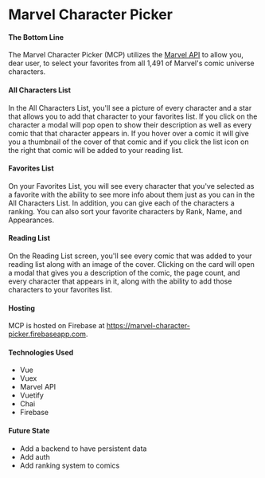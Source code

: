 # Marvel Character Picker

#### The Bottom Line
The Marvel Character Picker (MCP) utilizes the [Marvel API](https://developer.marvel.com/docs) to allow you, dear user, to select your favorites from all 1,491 of Marvel's comic universe characters.

#### All Characters List
In the All Characters List, you'll see a picture of every character and a star that allows you to add that character to your favorites list.  If you click on the character a modal will pop open to show their description as well as every comic that that character appears in.  If you hover over a comic it will give you a thumbnail of the cover of that comic and if you click the list icon on the right that comic will be added to your reading list.

#### Favorites List
On your Favorites List, you will see every character that you've selected as a favorite with the ability to see more info about them just as you can in the All Characters List.  In addition, you can give each of the characters a ranking.  You can also sort your favorite characters by Rank, Name, and Appearances.

#### Reading List
On the Reading List screen, you'll see every comic that was added to your reading list along with an image of the cover.  Clicking on the card will open a modal that gives you a description of the comic, the page count, and every character that appears in it, along with the ability to add those characters to your favorites list.

#### Hosting
MCP is hosted on Firebase at https://marvel-character-picker.firebaseapp.com.

#### Technologies Used
* Vue
* Vuex
* Marvel API
* Vuetify
* Chai
* Firebase

#### Future State
* Add a backend to have persistent data
* Add auth
* Add ranking system to comics
